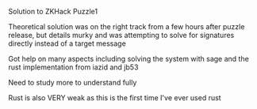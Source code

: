 Solution to ZKHack Puzzle1

Theoretical solution was on the right track from a few hours after puzzle release, but details murky and was attempting to solve for signatures directly instead of a target message

Got help on many aspects including solving the system with sage and the rust implementation from iazid and jb53

Need to study more to understand fully

Rust is also VERY weak as this is the first time I've ever used rust

